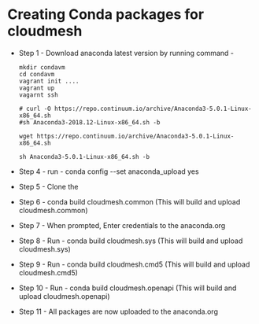 # Creating Conda packages for cloudmesh

* Step 1 - Download anaconda latest version by running command - 
  
  ```
  mkdir condavm
  cd condavm
  vagrant init ....
  vagrant up
  vagarnt ssh
  
  # curl -O https://repo.continuum.io/archive/Anaconda3-5.0.1-Linux-x86_64.sh
  #sh Anaconda3-2018.12-Linux-x86_64.sh -b
  
  wget https://repo.continuum.io/archive/Anaconda3-5.0.1-Linux-x86_64.sh
  
  sh Anaconda3-5.0.1-Linux-x86_64.sh -b
  ```

* Step 4 - run  - conda config --set anaconda_upload yes
* Step 5 - Clone the 
* Step 6 - conda build cloudmesh.common (This will build and upload cloudmesh.common)
* Step 7 - When prompted, Enter credentials to the anaconda.org
* Step 8 - Run - conda build cloudmesh.sys (This will build and upload cloudmesh.sys)
* Step 9 - Run - conda build cloudmesh.cmd5 (This will build and upload cloudmesh.cmd5)
* Step 10 - Run - conda build cloudmesh.openapi (This will build and upload cloudmesh.openapi)
* Step 11 - All packages are now uploaded to the anaconda.org
